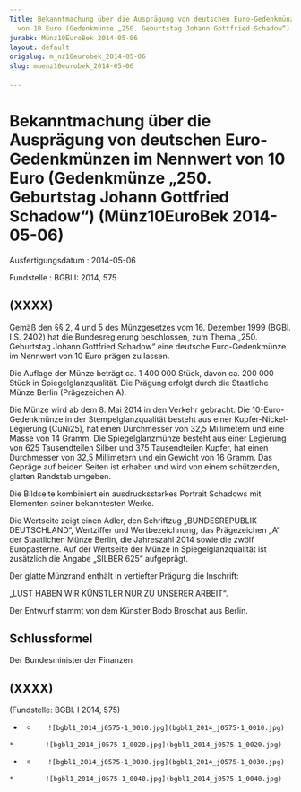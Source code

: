 ```yaml
---
Title: Bekanntmachung über die Ausprägung von deutschen Euro-Gedenkmünzen im Nennwert
  von 10 Euro (Gedenkmünze „250. Geburtstag Johann Gottfried Schadow“)
jurabk: Münz10EuroBek 2014-05-06
layout: default
origslug: m_nz10eurobek_2014-05-06
slug: muenz10eurobek_2014-05-06

---
```


# Bekanntmachung über die Ausprägung von deutschen Euro-Gedenkmünzen im Nennwert von 10 Euro (Gedenkmünze „250. Geburtstag Johann Gottfried Schadow“) (Münz10EuroBek 2014-05-06)

Ausfertigungsdatum
:   2014-05-06

Fundstelle
:   BGBl I: 2014, 575


## (XXXX)

Gemäß den §§ 2, 4 und 5 des Münzgesetzes vom 16. Dezember 1999 (BGBl.
I S. 2402) hat die Bundesregierung beschlossen, zum Thema „250.
Geburtstag Johann Gottfried Schadow“ eine deutsche Euro-Gedenkmünze im
Nennwert von 10 Euro prägen zu lassen.

Die Auflage der Münze beträgt ca. 1 400 000 Stück, davon ca. 200 000
Stück in Spiegelglanzqualität. Die Prägung erfolgt durch die
Staatliche Münze Berlin (Prägezeichen A).

Die Münze wird ab dem 8. Mai 2014 in den Verkehr gebracht. Die
10-Euro-Gedenkmünze in der Stempelglanzqualität besteht aus einer
Kupfer-Nickel-Legierung (CuNi25), hat einen Durchmesser von 32,5
Millimetern und eine Masse von 14 Gramm. Die Spiegelglanzmünze besteht
aus einer Legierung von 625 Tausendteilen Silber und 375 Tausendteilen
Kupfer, hat einen Durchmesser von 32,5 Millimetern und ein Gewicht von
16 Gramm. Das Gepräge auf beiden Seiten ist erhaben und wird von einem
schützenden, glatten Randstab umgeben.

Die Bildseite kombiniert ein ausdrucksstarkes Portrait Schadows mit
Elementen seiner bekanntesten Werke.

Die Wertseite zeigt einen Adler, den Schriftzug „BUNDESREPUBLIK
DEUTSCHLAND“, Wertziffer und Wertbezeichnung, das Prägezeichen „A“ der
Staatlichen Münze Berlin, die Jahreszahl 2014 sowie die zwölf
Europasterne. Auf der Wertseite der Münze in Spiegelglanzqualität ist
zusätzlich die Angabe „SILBER 625“ aufgeprägt.

Der glatte Münzrand enthält in vertiefter Prägung die Inschrift:

„LUST HABEN WIR KÜNSTLER
NUR ZU
UNSERER ARBEIT“.

Der Entwurf stammt von dem Künstler Bodo Broschat aus Berlin.


## Schlussformel

Der Bundesminister der Finanzen


## (XXXX)

(Fundstelle: BGBl. I 2014, 575)


*    *        ![bgbl1_2014_j0575-1_0010.jpg](bgbl1_2014_j0575-1_0010.jpg)
    *        ![bgbl1_2014_j0575-1_0020.jpg](bgbl1_2014_j0575-1_0020.jpg)

*    *        ![bgbl1_2014_j0575-1_0030.jpg](bgbl1_2014_j0575-1_0030.jpg)
    *        ![bgbl1_2014_j0575-1_0040.jpg](bgbl1_2014_j0575-1_0040.jpg)



